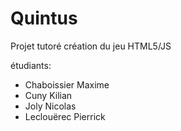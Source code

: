 Quintus
=======

Projet tutoré création du jeu HTML5/JS 

étudiants:
  - Chaboissier Maxime
  - Cuny Kilian
  - Joly Nicolas
  - Leclouërec Pierrick
